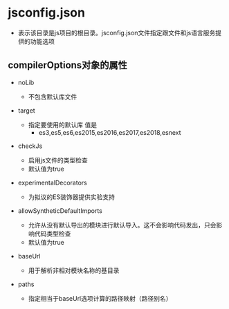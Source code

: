 # jsconfig.json

* 表示该目录是js项目的根目录。jsconfig.json文件指定跟文件和js语言服务提供的功能选项

## compilerOptions对象的属性

* noLib 
    - 不包含默认库文件

* target
    - 指定要使用的默认库 值是
        - es3,es5,es6,es2015,es2016,es2017,es2018,esnext

* checkJs
    - 启用js文件的类型检查
    - 默认值为true

* experimentalDecorators
    - 为拟议的ES装饰器提供实验支持

* allowSyntheticDefaultImports
    - 允许从没有默认导出的模块进行默认导入。这不会影响代码发出，只会影响代码类型检查
    - 默认值为true

* baseUrl
    - 用于解析非相对模块名称的基目录

* paths
    - 指定相当于baseUrl选项计算的路径映射（路径别名）
